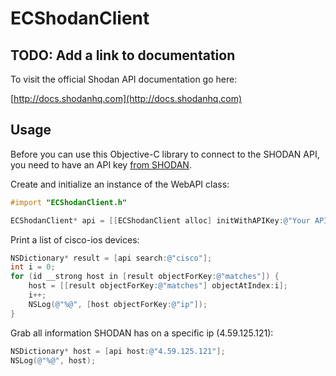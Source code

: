 # ECShodanClient
## TODO: Add a link to documentation

To visit the official Shodan API documentation go here:

[http://docs.shodanhq.com](http://docs.shodanhq.com)

## Usage

Before you can use this Objective-C library to connect to the SHODAN API, you need to have an API key [from SHODAN](http://www.shodanhq.com/api_doc).

Create and initialize an instance of the WebAPI class:

```objective-c
#import "ECShodanClient.h"

ECShodanClient* api = [[ECShodanClient alloc] initWithAPIKey:@"Your API Key"];
```

Print a list of cisco-ios devices:

```objective-c
NSDictionary* result = [api search:@"cisco"];
int i = 0;
for (id __strong host in [result objectForKey:@"matches"]) {
    host = [[result objectForKey:@"matches"] objectAtIndex:i];
    i++;
    NSLog(@"%@", [host objectForKey:@"ip"]);
}
```

Grab all information SHODAN has on a specific ip (4.59.125.121):

```objective-c
NSDictionary* host = [api host:@"4.59.125.121"];
NSLog(@"%@", host);
```
